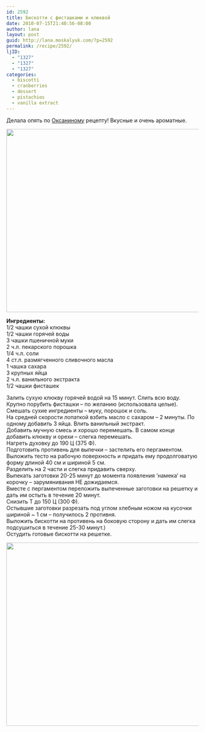 ```yaml
---
id: 2592
title: Бискотти с фисташками и клюквой
date: 2010-07-15T21:40:56-08:00
author: lana
layout: post
guid: http://lana.moskalyuk.com/?p=2592
permalink: /recipe/2592/
ljID:
  - "1327"
  - "1327"
  - "1327"
categories:
  - biscotti
  - cranberries
  - dessert
  - pistachios
  - vanilla extract
---
```

Делала опять по [Оксаниному](http://oxana-sh.livejournal.com/50957.html?view=675597#t675597) рецепту! Вкусные и очень ароматные.

<img loading="lazy" class="alignnone" title="biscotti" src="http://farm5.static.flickr.com/4102/4797818307_62f0fbb685_z.jpg" alt="" width="640" height="480" /> 

**Ингредиенты:**  
1/2 чашки сухой клюквы  
1/2 чашки горячей воды  
3 чашки пшеничной муки  
2 ч.л. пекарского порошка  
1/4 ч.л. соли  
4 ст.л. размягченного сливочного масла  
1 чашка сахара  
3 крупных яйца  
2 ч.л. ванильного экстракта  
1/2 чашки фисташек

Залить сухую клюкву горячей водой на 15 минут. Слить всю воду.  
Крупно порубить фисташки – по желанию (использовала целые).  
Смешать сухие ингредиенты – муку, порошок и соль.  
На средней скорости лопаткой взбить масло с сахаром – 2 минуты. По одному добавить 3 яйца. Влить ванильный экстракт.  
Добавить мучную смесь и хорошо перемешать. В самом конце добавить клюкву и орехи – слегка перемешать.  
Нагреть духовку до 190 Ц (375 Ф).  
Подготовить противень для выпечки – застелить его пергаментом.  
Выложить тесто на рабочую поверхность и придать ему продолговатую форму длиной 40 см и шириной 5 см.  
Разделить на 2 части и слегка придавить сверху.  
Выпекать заготовки 20-25 минут до момента появления ‘намека’ на корочку – зарумянивания НЕ дожидаемся.  
Вместе с пергаментом переложить выпеченные заготовки на решетку и дать им остыть в течение 20 минут.  
Снизить Т до 150 Ц (300 Ф).  
Остывшие заготовки разрезать под углом хлебным ножом на кусочки шириной ~ 1 см – получилось 2 противня.  
Выложить бискотти на противень на боковую сторону и дать им слегка подсушиться в течение 25-30 минут.)  
Остудить готовые бискотти на решетке.

<img loading="lazy" class="alignnone" title="biscotti" src="http://farm5.static.flickr.com/4122/4798447134_5570796e73_z.jpg" alt="" width="640" height="480" />